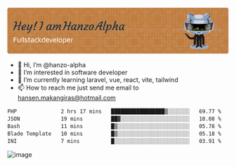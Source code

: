 ![Header](./github-header-image.png)

- 👋 Hi, I’m @hanzo-alpha
- 👀 I’m interested in software developer
- 🌱 I’m currently learning laravel, vue, react, vite, tailwind
- 📫 How to reach me just send me email to hansen.makangiras@hotmail.com 

<!---
hanzo-alpha/hanzo-alpha is a ✨ special ✨ repository because its `README.md` (this file) appears on your GitHub profile.
You can click the Preview link to take a look at your changes.
--->

<!--START_SECTION:waka-->

```txt
PHP              2 hrs 17 mins   █████████████████▒░░░░░░░   69.77 %
JSON             19 mins         ██▓░░░░░░░░░░░░░░░░░░░░░░   10.08 %
Bash             11 mins         █▒░░░░░░░░░░░░░░░░░░░░░░░   05.78 %
Blade Template   10 mins         █▒░░░░░░░░░░░░░░░░░░░░░░░   05.18 %
INI              7 mins          █░░░░░░░░░░░░░░░░░░░░░░░░   03.91 %
```

<!--END_SECTION:waka-->

![image](https://github.com/hanzo-alpha/hanzo-alpha/assets/111342797/c4bd2977-6123-4017-8652-6e166259b484)

